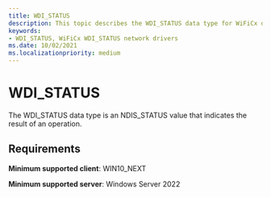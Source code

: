 ```yaml
---
title: WDI_STATUS
description: This topic describes the WDI_STATUS data type for WiFiCx drivers.
keywords:
- WDI_STATUS, WiFiCx WDI_STATUS network drivers
ms.date: 10/02/2021
ms.localizationpriority: medium
---
```


# WDI_STATUS

The WDI_STATUS data type is an NDIS_STATUS value that indicates the result of an operation.

## Requirements

**Minimum supported client**: WIN10_NEXT

**Minimum supported server**: Windows Server 2022



